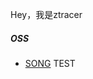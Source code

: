 Hey，我是ztracer


##### OSS

- [SONG][1] TEST


<!--
注释ing
-->


[1]: https://en.wikipedia.org/wiki/Child_(Mark_song)
